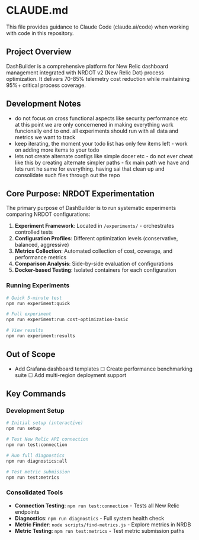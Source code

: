 # CLAUDE.md

This file provides guidance to Claude Code (claude.ai/code) when working with code in this repository.

## Project Overview

DashBuilder is a comprehensive platform for New Relic dashboard management integrated with NRDOT v2 (New Relic Dot) process optimization. It delivers 70-85% telemetry cost reduction while maintaining 95%+ critical process coverage.

## Development Notes
- do not focus on cross functional aspects like security performance etc at this point we are only concernened in making everything work funcionally end to end. all experiments should run with all data and metrics we want to track
- keep iterating, the moment your todo list has only few items left - work on adding more items to your todo
- lets not create alternate configs like simple docer etc - do not ever cheat like this by creating alternate simpler paths - fix main path we have and lets runt he same for everything. having sai that clean up and consolidate such files through out the repo

## Core Purpose: NRDOT Experimentation

The primary purpose of DashBuilder is to run systematic experiments comparing NRDOT configurations:

1. **Experiment Framework**: Located in `/experiments/` - orchestrates controlled tests
2. **Configuration Profiles**: Different optimization levels (conservative, balanced, aggressive)
3. **Metrics Collection**: Automated collection of cost, coverage, and performance metrics
4. **Comparison Analysis**: Side-by-side evaluation of configurations
5. **Docker-based Testing**: Isolated containers for each configuration

### Running Experiments
```bash
# Quick 5-minute test
npm run experiment:quick

# Full experiment
npm run experiment:run cost-optimization-basic

# View results
npm run experiment:results
``` 

## Out of Scope
- Add Grafana dashboard templates
    ☐ Create performance benchmarking suite
    ☐ Add multi-region deployment support

## Key Commands

### Development Setup
```bash
# Initial setup (interactive)
npm run setup

# Test New Relic API connection
npm run test:connection

# Run full diagnostics
npm run diagnostics:all

# Test metric submission
npm run test:metrics
```

### Consolidated Tools
- **Connection Testing**: `npm run test:connection` - Tests all New Relic endpoints
- **Diagnostics**: `npm run diagnostics` - Full system health check
- **Metric Finder**: `node scripts/find-metrics.js` - Explore metrics in NRDB
- **Metric Testing**: `npm run test:metrics` - Test metric submission paths